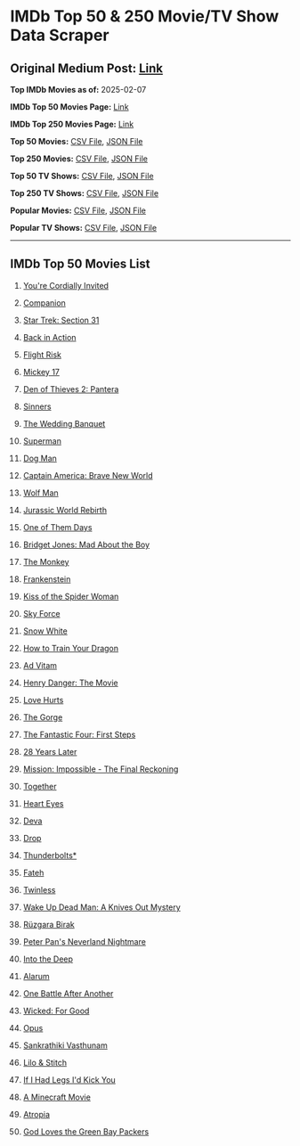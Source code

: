 # IMDb Top 50 & 250 Movie/TV Show Data Scraper

## Original Medium Post: [Link](https://medium.com/@nishantsahoo/which-movie-should-i-watch-5c83a3c0f5b1)

**Top IMDb Movies as of:** 2025-02-07

**IMDb Top 50 Movies Page:** [Link](https://www.imdb.com/search/title/?title_type=feature&release_date=2025-01-01,2025-12-31)

**IMDb Top 250 Movies Page:** [Link](https://www.imdb.com/chart/top/)

**Top 50 Movies:** [CSV File](/data/top50/movies.csv), [JSON File](/data/top50/movies.json)

**Top 250 Movies:** [CSV File](/data/top250/movies.csv), [JSON File](/data/top250/movies.json)

**Top 50 TV Shows:** [CSV File](/data/top50/shows.csv), [JSON File](/data/top50/shows.json)

**Top 250 TV Shows:** [CSV File](/data/top250/shows.csv), [JSON File](/data/top250/shows.json)

**Popular Movies:** [CSV File](/data/popular/movies.csv), [JSON File](/data/popular/movies.json)

**Popular TV Shows:** [CSV File](/data/popular/shows.csv), [JSON File](/data/popular/shows.json)

---

## IMDb Top 50 Movies List

1. [You're Cordially Invited](https://www.imdb.com/title/tt21227864/)

2. [Companion](https://www.imdb.com/title/tt26584495/)

3. [Star Trek: Section 31](https://www.imdb.com/title/tt9603060/)

4. [Back in Action](https://www.imdb.com/title/tt21191806/)

5. [Flight Risk](https://www.imdb.com/title/tt10078772/)

6. [Mickey 17](https://www.imdb.com/title/tt12299608/)

7. [Den of Thieves 2: Pantera](https://www.imdb.com/title/tt8008948/)

8. [Sinners](https://www.imdb.com/title/tt31193180/)

9. [The Wedding Banquet](https://www.imdb.com/title/tt32214413/)

10. [Superman](https://www.imdb.com/title/tt5950044/)

11. [Dog Man](https://www.imdb.com/title/tt10954718/)

12. [Captain America: Brave New World](https://www.imdb.com/title/tt14513804/)

13. [Wolf Man](https://www.imdb.com/title/tt4216984/)

14. [Jurassic World Rebirth](https://www.imdb.com/title/tt31036941/)

15. [One of Them Days](https://www.imdb.com/title/tt32221196/)

16. [Bridget Jones: Mad About the Boy](https://www.imdb.com/title/tt32063050/)

17. [The Monkey](https://www.imdb.com/title/tt27714946/)

18. [Frankenstein](https://www.imdb.com/title/tt1312221/)

19. [Kiss of the Spider Woman](https://www.imdb.com/title/tt30400277/)

20. [Sky Force](https://www.imdb.com/title/tt27056066/)

21. [Snow White](https://www.imdb.com/title/tt6208148/)

22. [How to Train Your Dragon](https://www.imdb.com/title/tt26743210/)

23. [Ad Vitam](https://www.imdb.com/title/tt32138452/)

24. [Henry Danger: The Movie](https://www.imdb.com/title/tt7787524/)

25. [Love Hurts](https://www.imdb.com/title/tt30788842/)

26. [The Gorge](https://www.imdb.com/title/tt13654226/)

27. [The Fantastic Four: First Steps](https://www.imdb.com/title/tt10676052/)

28. [28 Years Later](https://www.imdb.com/title/tt10548174/)

29. [Mission: Impossible - The Final Reckoning](https://www.imdb.com/title/tt9603208/)

30. [Together](https://www.imdb.com/title/tt31184028/)

31. [Heart Eyes](https://www.imdb.com/title/tt32558992/)

32. [Deva](https://www.imdb.com/title/tt27852049/)

33. [Drop](https://www.imdb.com/title/tt32149847/)

34. [Thunderbolts\*](https://www.imdb.com/title/tt20969586/)

35. [Fateh](https://www.imdb.com/title/tt27679608/)

36. [Twinless](https://www.imdb.com/title/tt31322753/)

37. [Wake Up Dead Man: A Knives Out Mystery](https://www.imdb.com/title/tt14364480/)

38. [Rüzgara Birak](https://www.imdb.com/title/tt32730754/)

39. [Peter Pan's Neverland Nightmare](https://www.imdb.com/title/tt21955520/)

40. [Into the Deep](https://www.imdb.com/title/tt28637027/)

41. [Alarum](https://www.imdb.com/title/tt31456973/)

42. [One Battle After Another](https://www.imdb.com/title/tt30144839/)

43. [Wicked: For Good](https://www.imdb.com/title/tt19847976/)

44. [Opus](https://www.imdb.com/title/tt29929565/)

45. [Sankrathiki Vasthunam](https://www.imdb.com/title/tt31226981/)

46. [Lilo & Stitch](https://www.imdb.com/title/tt11655566/)

47. [If I Had Legs I'd Kick You](https://www.imdb.com/title/tt18382850/)

48. [A Minecraft Movie](https://www.imdb.com/title/tt3566834/)

49. [Atropia](https://www.imdb.com/title/tt31122579/)

50. [God Loves the Green Bay Packers](https://www.imdb.com/title/tt15143042/)

